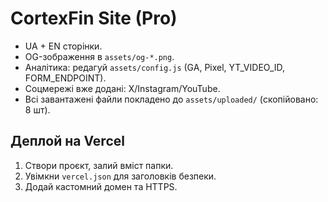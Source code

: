 
# CortexFin Site (Pro)
- UA + EN сторінки.
- OG-зображення в `assets/og-*.png`.
- Аналітика: редагуй `assets/config.js` (GA, Pixel, YT_VIDEO_ID, FORM_ENDPOINT).
- Соцмережі вже додані: X/Instagram/YouTube.
- Всі завантажені файли покладено до `assets/uploaded/` (скопійовано: 8 шт).

## Деплой на Vercel
1) Створи проєкт, залий вміст папки.  
2) Увімкни `vercel.json` для заголовків безпеки.  
3) Додай кастомний домен та HTTPS.

